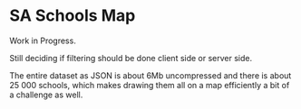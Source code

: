 # SA Schools Map

Work in Progress.

Still deciding if filtering should be done client side or server side.

The entire dataset as JSON is about 6Mb uncompressed and there is about 25 000 schools, which
makes drawing them all on a map efficiently a bit of a challenge as well.

